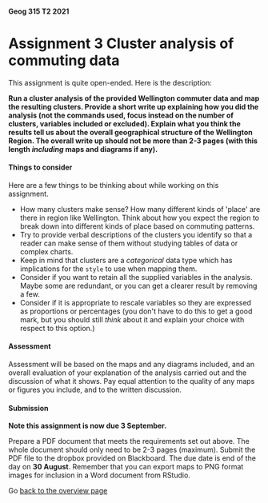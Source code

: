 #### Geog 315 T2 2021
# Assignment 3 Cluster analysis of commuting data
This assignment is quite open-ended. Here is the description:

**Run a cluster analysis of the provided Wellington commuter data and map the resulting clusters. Provide a short write up explaining how you did the analysis (not the commands used, focus instead on the number of clusters, variables included or excluded). Explain what you think the results tell us about the overall geographical structure of the Wellington Region. The overall write up should not be more than 2-3 pages (with this length *including* maps and diagrams if any).**

#### Things to consider
Here are a few things to be thinking about while working on this assignment.

+ How many clusters make sense? How many different kinds of 'place' are there in region like Wellington. Think about how you expect the region to break down into different kinds of place based on commuting patterns.
+ Try to provide verbal descriptions of the clusters you identify so that a reader can make sense of them without studying tables of data or complex charts.
+ Keep in mind that clusters are a *categorical* data type which has implications for the `style` to use when mapping them.
+ Consider if you want to retain all the supplied variables in the analysis. Maybe some are redundant, or you can get a clearer result by removing a few.
+ Consider if it is appropriate to rescale variables so they are expressed as proportions or percentages (you don't have to do this to get a good mark, but you should still _think_ about it and explain your choice with respect to this option.)

#### Assessment
Assessment will be based on the maps and any diagrams included, and an overall evaluation of your explanation of the analysis carried out and the discussion of what it shows. Pay equal attention to the quality of any maps or figures you include, and to the written discussion.

#### Submission
**Note this assignment is now due 3 September.**

Prepare a PDF document that meets the requirements set out above. The whole document should only need to be 2-3 pages (maximum). Submit the PDF file to the dropbox provided on Blackboard. The due date is end of the day on **30 August**. Remember that you can export maps to PNG format images for inclusion in a Word document from RStudio.

Go [back to the overview page](README.md)
